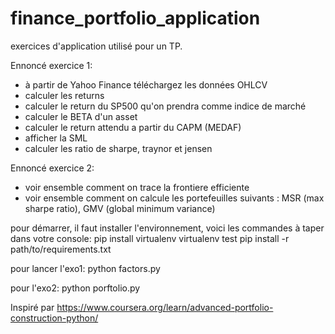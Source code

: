 # finance_portfolio_application
exercices d'application utilisé pour un TP.

Ennoncé exercice 1:
 - à partir de Yahoo Finance téléchargez les données OHLCV
 - calculer les returns
 - calculer le return du SP500 qu'on prendra comme indice de marché
 - calculer le BETA d'un asset
 - calculer le return attendu a partir du CAPM (MEDAF)
 - afficher la SML
 - calculer les ratio de sharpe, traynor et jensen

Ennoncé exercice 2:
- voir ensemble comment on trace la frontiere efficiente
- voir ensemble comment on calcule les portefeuilles suivants : MSR (max sharpe ratio), GMV (global minimum variance)


pour démarrer, il faut installer l'environnement, voici les commandes à taper dans votre console:
pip install virtualenv
virtualenv test
pip install -r path/to/requirements.txt

pour lancer l'exo1:
python factors.py

pour l'exo2:
python porftolio.py




Inspiré par https://www.coursera.org/learn/advanced-portfolio-construction-python/

